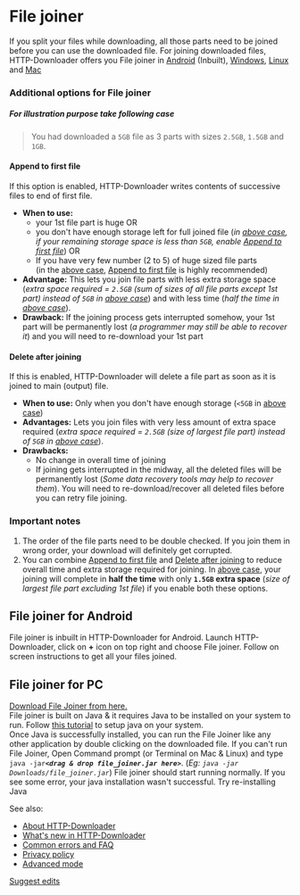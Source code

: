# File joiner
If you split your files while downloading, all those parts need to be joined before you can use the downloaded file. For joining downloaded files, HTTP-Downloader offers you File joiner in [Android](#file-joiner-for-android) (Inbuilt), [Windows](#file-joiner-for-pc), [Linux](#file-joiner-for-pc) and [Mac](#file-joiner-for-pc)

### Additional options for File joiner
##### For illustration purpose take following case
> You had downloaded a `5GB` file as 3 parts with sizes `2.5GB`, `1.5GB` and `1GB`.

#### Append to first file
If this option is enabled, HTTP-Downloader writes contents of successive files to end of first file.
  - **When to use:**
    - your 1st file part is huge OR
    - you don't have enough storage left for full joined file (_in [above case](#for-illustration-purpose-take-following-case), if your remaining storage space is less than `5GB`, enable [Append to first file](#append-to-first-file)_) OR
    - If you have very few number (2 to 5) of huge sized file parts<br/>
    (in the [above case](#for-illustration-purpose-take-following-case), [Append to first file](#append-to-first-file) is highly recommended)
  - **Advantage:** This lets you join file parts with less extra storage space (_extra space required = `2.5GB` (sum of sizes of all file parts except 1st part) instead of `5GB` in [above case](#for-illustration-purpose-take-following-case)_) and with less time (_half the time in [above case](#for-illustration-purpose-take-following-case)_).
  - **Drawback:** If the joining process gets interrupted somehow, your 1st part will be permanently lost (_a programmer may still be able to recover it_) and you will need to re-download your 1st part

#### Delete after joining
If this is enabled, HTTP-Downloader will delete a file part as soon as it is joined to main (output) file.
  - **When to use:** Only when you don't have enough storage (`<5GB` in [above case](#for-illustration-purpose-take-following-case))
  - **Advantages:** Lets you join files with very less amount of extra space required (_extra space required = `2.5GB` (size of largest file part) instead of `5GB` in [above case](#for-illustration-purpose-take-following-case)_).
  - **Drawbacks:**
    - No change in overall time of joining
    - If joining gets interrupted in the midway, all the deleted files will be permanently lost (_Some data recovery tools may help to recover them_). You will need to re-download/recover all deleted files before you can retry file joining.


### Important notes
1. The order of the file parts need to be double checked. If you join them in wrong order, your download will definitely get corrupted.
2. You can combine [Append to first file](#append-to-first-file) and [Delete after joining](#delete-after-joining) to reduce overall time and extra storage required for joining. In [above case](#for-illustration-purpose-take-following-case), your joining will complete in **half the time** with only **`1.5GB` extra space** (_size of largest file part excluding 1st file_) if you enable both these options.

## File joiner for Android
File joiner is inbuilt in HTTP-Downloader for Android. Launch HTTP-Downloader, click on **+** icon on top right and choose File joiner. Follow on screen instructions to get all your files joined.

## File joiner for PC
[Download File Joiner from here.](https://resonance00x0.github.io/http-downloader/downloads/file_joiner.jar)<br>
File joiner is built on Java & it requires Java to be installed on your system to run. Follow [this tutorial](https://java.com/en/download/help/download_options.xml) to setup java on your system.<br>
Once Java is successfully installed, you can run the File Joiner like any other application by double clicking on the downloaded file.
If you can't run File Joiner, Open Command prompt (or Terminal on Mac & Linux) and type 
`java -jar`**_`<drag & drop file_joiner.jar here>`_**. (_Eg: `java -jar Downloads/file_joiner.jar`_) File joiner should start running normally. If you see some error, your java installation wasn't successful. Try re-installing Java

See also: 
- [About HTTP-Downloader](https://resonance00x0.github.io/http-downloader/)
- [What's new in HTTP-Downloader](https://resonance00x0.github.io/http-downloader/whats-new)
- [Common errors and FAQ](https://resonance00x0.github.io/http-downloader/faq)
- [Privacy policy](https://resonance00x0.github.io/http-downloader/privacy-policy)
- [Advanced mode](https://resonance00x0.github.io/http-downloader/advanced-mode)

[Suggest edits](https://github.com/resonance00x0/http-downloader/)
